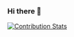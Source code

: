 ### Hi there 👋

[![Contribution Stats](https://github-contribution-stats.vercel.app/api/?username=evreke)](https://github.com/LordDashMe/github-contribution-stats/)


<!--
**Evreke/evreke** is a ✨ _special_ ✨ repository because its `README.md` (this file) appears on your GitHub profile.

Here are some ideas to get you started:

- 🔭 I’m currently working on ...
- 🌱 I’m currently learning ...
- 👯 I’m looking to collaborate on ...
- 🤔 I’m looking for help with ...
- 💬 Ask me about ...
- 📫 How to reach me: ...
- 😄 Pronouns: ...
- ⚡ Fun fact: ...
-->
